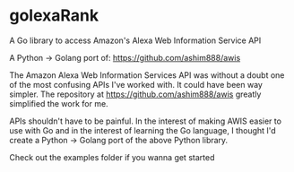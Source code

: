 # golexaRank

A Go library to access Amazon's Alexa Web Information Service API

A Python -> Golang port of: https://github.com/ashim888/awis

The Amazon Alexa Web Information Services API was without a doubt one of the most confusing APIs I've worked with.
It could have been way simpler. The repository at https://github.com/ashim888/awis greatly simplified the work for me.

APIs shouldn't have to be painful. In the interest of making AWIS easier to use with Go and in the interest of learning
the Go language, I thought I'd create a Python -> Golang port of the above Python library.

Check out the examples folder if you wanna get started